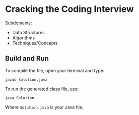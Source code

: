 # Cracking the Coding Interview

Subdomains:
- Data Structures
- Algorithms
- Techniques/Concepts

## Build and Run

To compile the file, open your terminal and type:
```
javac Solution.java
```

To run the generated class file, use:
```
java Solution
```

Where `Solution.java` is your Java file.
